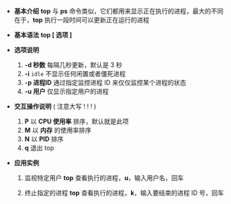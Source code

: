 - **基本介绍**
	**top** 与 **ps** 命令类似，它们都用来显示正在执行的进程，最大的不同在于，**top** 执行一段时间可以更新正在运行的进程

- **基本语法**
	**top \[ 选项 ]**

- **选项说明**
	1. **-d 秒数**        每隔几秒更新，默认是 3 秒
	2. **-i**    `idle`     不显示任何闲置或者僵死进程
	3. **-p 进程ID**    通过指定监控进程 ID 来仅仅监控某个进程的状态
	4. **-u 用户**         仅显示指定用户的进程

- **交互操作说明**    ( 注意大写 ! ! ! )
	1. **P**            以 **CPU 使用率** 排序，默认就是此项
	2. **M**           以 **内存** 的使用率排序
	3. **N**            以 **PID** 排序
	4. **q**            退出 top

- **应用实例**
	1. 监视特定用户
		**top** 查看执行的进程，**u**，输入用户名，回车
	
	2. 终止指定的进程
		**top** 查看执行的进程，**k**，输入要结束的进程 ID 号，回车


 